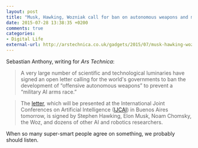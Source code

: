 ```yaml
---
layout: post
title: "Musk, Hawking, Wozniak call for ban on autonomous weapons and military AI"
date: 2015-07-28 13:38:35 +0200
comments: true
categories: 
- Digital Life
external-url: http://arstechnica.co.uk/gadgets/2015/07/musk-hawking-wozniak-call-for-ban-on-autonomous-weaponry-and-military-ai/
---
```


Sebastian Anthony, writing for _Ars Technica_:

> A very large number of scientific and technological luminaries have signed an open letter calling for the world's governments to ban the development of “offensive autonomous weapons” to prevent a “military AI arms race.”

> The [letter](http://futureoflife.org/AI/open_letter_autonomous_weapons), which will be presented at the International Joint Conferences on Artificial Intelligence ([IJCAI](http://ijcai-15.org/)) in Buenos Aires tomorrow, is signed by Stephen Hawking, Elon Musk, Noam Chomsky, the Woz, and dozens of other AI and robotics researchers.

When so many super-smart people agree on something, we probably should listen.